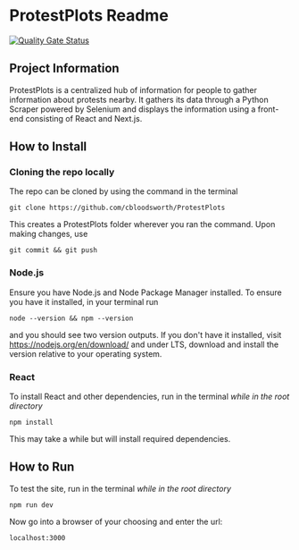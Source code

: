# ProtestPlots Readme
[![Quality Gate Status](https://sonarcloud.io/api/project_badges/measure?project=cbloodsworth_JS-Test&metric=alert_status)](https://sonarcloud.io/summary/new_code?id=cbloodsworth_JS-Test)
## Project Information
ProtestPlots is a centralized hub of information for people to gather information about protests nearby. It gathers its data through a Python Scraper powered by Selenium and displays the information using a front-end consisting of React and Next.js.

## How to Install
### Cloning the repo locally
The repo can be cloned by using the command in the terminal

`git clone https://github.com/cbloodsworth/ProtestPlots`

This creates a ProtestPlots folder wherever you ran the command. Upon making changes, use

`git commit && git push`

### Node.js
Ensure you have Node.js and Node Package Manager installed. To ensure you have it installed, in your terminal run

`node --version && npm --version`

and you should see two version outputs. If you don't have it installed, visit https://nodejs.org/en/download/ and under LTS, download and install the version relative to your operating system. 

### React

To install React and other dependencies, run in the terminal *while in the root directory*

`npm install`

This may take a while but will install required dependencies.

## How to Run

To test the site, run in the terminal *while in the root directory*

`npm run dev`

Now go into a browser of your choosing and enter the url:

`localhost:3000`
